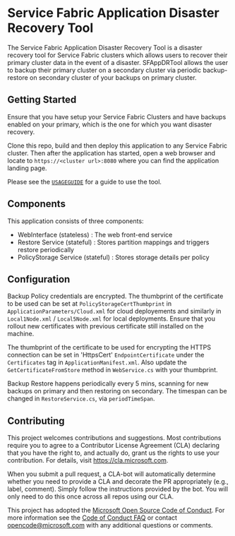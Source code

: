 
# Service Fabric Application Disaster Recovery Tool
The Service Fabric Application Disaster Recovery Tool is a disaster recovery tool for Service Fabric clusters which allows users to recover their primary cluster data in the event of a disaster. SFAppDRTool allows the user to backup their primary cluster on a secondary cluster via periodic backup-restore on secondary cluster of your backups on primary cluster.   

## Getting Started
Ensure that you have setup your Service Fabric Clusters and have backups enabled on your primary, which is the one for which you want disaster recovery.

Clone this repo, build and then deploy this application to any Service Fabric cluster. Then after the application has started, open a web browser and locate to `https://<cluster url>:8080` where you can find the application landing page.

Please see the [`USAGEGUIDE`](../master/USAGEGUIDE.md) for a guide to use the tool.

## Components
This application consists of three components:
 - WebInterface (stateless) : The web front-end service
 - Restore Service (stateful) : Stores partition mappings and triggers restore periodically
 - PolicyStorage Service (stateful) : Stores storage details per policy 


## Configuration
Backup Policy credentials are encrypted. The thumbprint of the certificate to be used can be set at `PolicyStorageCertThumbprint` in `ApplicationParameters/Cloud.xml` for cloud deployements and similarly in `Local1Node.xml` / `Local5Node.xml` for local deployments. Ensure that you rollout new certificates with previous certificate still installed on the machine. 

The thumbprint of the certificate to be used for encrypting the HTTPS connection can be set in 'HttpsCert' `EndpointCertificate` under the `Certificates` tag in `ApplicationManifest.xml`. Also update the `GetCertificateFromStore` method in `WebService.cs` with your thumbprint.

Backup Restore happens periodically every 5 mins, scanning for new backups on primary and then restoring on secondary. The timespan can be changed in `RestoreService.cs`, via `periodTimeSpan`.

## Contributing

This project welcomes contributions and suggestions.  Most contributions require you to agree to a
Contributor License Agreement (CLA) declaring that you have the right to, and actually do, grant us
the rights to use your contribution. For details, visit https://cla.microsoft.com.

When you submit a pull request, a CLA-bot will automatically determine whether you need to provide
a CLA and decorate the PR appropriately (e.g., label, comment). Simply follow the instructions
provided by the bot. You will only need to do this once across all repos using our CLA.

This project has adopted the [Microsoft Open Source Code of Conduct](https://opensource.microsoft.com/codeofconduct/).
For more information see the [Code of Conduct FAQ](https://opensource.microsoft.com/codeofconduct/faq/) or
contact [opencode@microsoft.com](mailto:opencode@microsoft.com) with any additional questions or comments.
